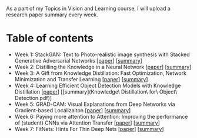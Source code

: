 As a part of my Topics in Vision and Learning course, I will upload a research paper summary every week.

# Table of contents
* Week 1: StackGAN: Text to Photo-realistic image synthesis with Stacked Generative Adversarial Networks [[paper](https://arxiv.org/abs/1612.03242)] [[summary](StackGAN_Summary.pdf)]
* Week 2: Distilling the Knowledge in a Neural Network [[paper](https://arxiv.org/abs/1503.02531)] [[summary](Distilling_Knowledge_Neural_Network_Summary.pdf)]
* Week 3: A Gift from Knowledge Distillation: Fast Optimization, Network Minimization and Transfer Learning [[paper](http://openaccess.thecvf.com/content_cvpr_2017/papers/Yim_A_Gift_From_CVPR_2017_paper.pdf)] [[summary](knowledge_distillation_summary.pdf)]
* Week 4: Learning Efficient Object Detection Models with Knowledge Distillation [[paper](https://papers.nips.cc/paper/6676-learning-efficient-object-detection-models-with-knowledge-distillation.pdf)] [[summary](Knowledge\ Distillation\ for\ Object\ Detection.pdf)]
* Week 5: GRAD-CAM: Visual Explanations from Deep Networks via Gradient-based Localizaiton [[paper](https://arxiv.org/abs/1610.02391)] [[summary](GRAD-CAM.pdf)]
* Week 6: Paying more attention to Attention: Improving the performance of (student) CNNs via Attention Transfer [[paper](https://arxiv.org/abs/1612.03928)] [[summary](attention_transfer.pdf)]
* Week 7: FitNets: Hints For Thin Deep Nets [[paper](https://arxiv.org/abs/1412.6550)] [[summary](FitNets.pdf)]

